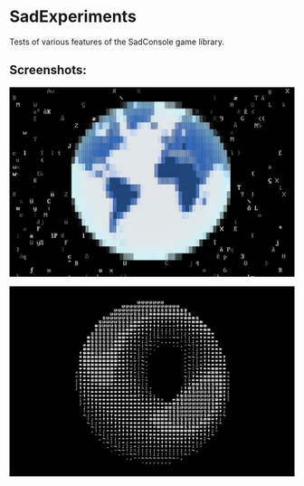# SadExperiments
Tests of various features of the SadConsole game library.

## Screenshots:

![Globe](/screenshot.png)

![Torus](/donut.png)
